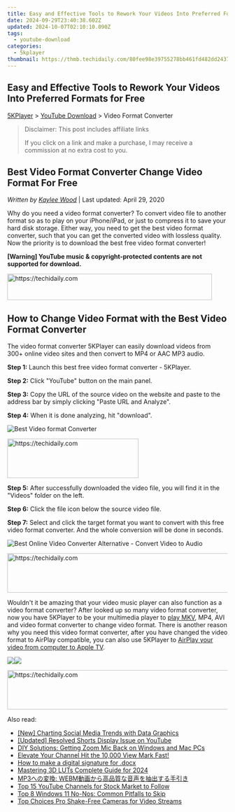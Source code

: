 ```yaml
---
title: Easy and Effective Tools to Rework Your Videos Into Preferred Formats for Free
date: 2024-09-29T23:40:38.602Z
updated: 2024-10-07T02:10:10.090Z
tags:
  - youtube-download
categories:
  - 5kplayer
thumbnail: https://thmb.techidaily.com/80fee98e39755278bb461fd482dd243762bcc8eb6156836ba9860fa44be8739e.jpg
---
```


## Easy and Effective Tools to Rework Your Videos Into Preferred Formats for Free

[5KPlayer](https://tools.techidaily.com/5kplayer/products/) \> [YouTube Download](https://tools.techidaily.com/5kplayer/youtube-download/) \> Video Format Converter

>  Disclaimer: This post includes affiliate links
>
>  If you click on a link and make a purchase, I may receive a commission at no extra cost to you.
>

## Best Video Format Converter Change Video Format For Free

 _Written by [Kaylee Wood](https://www.quora.com/profile/Amanda-Hu-21)_ | Last updated: April 29, 2020 

Why do you need a video format converter? To convert video file to another format so as to play on your iPhone/iPad, or just to compress it to save your hard disk storage. Either way, you need to get the best video format converter, such that you can get the converted video with lossless quality. Now the priority is to download the best free video format converter! 

**\[Warning\] YouTube music & copyright-protected contents are not supported for download.**

<!-- affiliate ads begin -->
<a href="https://bluettius.sjv.io/c/5597632/2139122/17108" target="_top" id="2139122">
  <img src="//a.impactradius-go.com/display-ad/17108-2139122" border="0" alt="https://techidaily.com" width="468" height="60"/>
</a>
<img height="0" width="0" src="https://bluettius.sjv.io/i/5597632/2139122/17108" style="position:absolute;visibility:hidden;" border="0" />
<!-- affiliate ads end -->

## How to Change Video Format with the Best Video Format Converter

The video format converter 5KPlayer can easily download videos from 300+ online video sites and then convert to MP4 or AAC MP3 audio. 

**Step 1:** Launch this best free video format converter - 5KPlayer.

**Step 2:** Click "YouTube" button on the main panel.

**Step 3:** Copy the URL of the source video on the website and paste to the address bar by simply clicking "Paste URL and Analyze".

**Step 4:** When it is done analyzing, hit "download".

![Best Video format Converter](https://www.5kplayer.com/youtube-download/img/download-xsy-031101.jpg)

<!-- affiliate ads begin -->
<a href="https://aligracehair.sjv.io/c/5597632/2135414/19272" target="_top" id="2135414">
  <img src="//a.impactradius-go.com/display-ad/19272-2135414" border="0" alt="https://techidaily.com" width="300" height="90"/>
</a>
<img height="0" width="0" src="https://aligracehair.sjv.io/i/5597632/2135414/19272" style="position:absolute;visibility:hidden;" border="0" />
<!-- affiliate ads end -->

**Step 5:** After successfully downloaded the video file, you will find it in the "Videos" folder on the left.

**Step 6:** Click the file icon below the source video file.

**Step 7:** Select and click the target format you want to convert with this free video format converter. And the whole conversion will be done in seconds.

![Best Online Video Converter Alternative - Convert Video to Audio](https://www.5kplayer.com/youtube-download/img/download-xsy-031102.jpg)

<!-- affiliate ads begin -->
<a href="https://ephamedtechinc.pxf.io/c/5597632/2123508/26400" target="_top" id="2123508">
  <img src="//a.impactradius-go.com/display-ad/26400-2123508" border="0" alt="https://techidaily.com" width="728" height="90"/>
</a>
<img height="0" width="0" src="https://ephamedtechinc.pxf.io/i/5597632/2123508/26400" style="position:absolute;visibility:hidden;" border="0" />
<!-- affiliate ads end -->

Wouldn't it be amazing that your video music player can also function as a video format converter? After looked up so many video format converter, now you have 5KPlayer to be your multimedia player to [play MKV](https://tools.techidaily.com/5kplayer/video-music-player/), MP4, AVI and video format converter to change video format. There is another reason why you need this video format converter, after you have changed the video format to AirPlay compatible, you can also use 5KPlayer to [AirPlay your video from computer to Apple TV](https://tools.techidaily.com/5kplayer/airplay/).

[![](https://www.5kplayer.com/youtube-download/../button/freedownwhitewin.png)](https://tools.techidaily.com/5kplayer/products/)[![](https://www.5kplayer.com/youtube-download/../button/freedownbackmac.png)](https://tools.techidaily.com/5kplayer/products/)

<!-- affiliate ads begin -->
<a href="https://appsumo.8odi.net/c/5597632/2068407/7443" target="_top" id="2068407">
  <img src="//a.impactradius-go.com/display-ad/7443-2068407" border="0" alt="https://techidaily.com" width="728" height="90"/>
</a>
<img height="0" width="0" src="https://appsumo.8odi.net/i/5597632/2068407/7443" style="position:absolute;visibility:hidden;" border="0" />
<!-- affiliate ads end -->

<ins class="adsbygoogle"
     style="display:block"
     data-ad-format="autorelaxed"
     data-ad-client="ca-pub-7571918770474297"
     data-ad-slot="1223367746"></ins>

<ins class="adsbygoogle"
     style="display:block"
     data-ad-client="ca-pub-7571918770474297"
     data-ad-slot="8358498916"
     data-ad-format="auto"
     data-full-width-responsive="true"></ins>

<span class="atpl-alsoreadstyle">Also read:</span>
<div><ul>
<li><a href="https://youtube-video-recordings.techidaily.com/new-charting-social-media-trends-with-data-graphics/"><u>[New] Charting Social Media Trends with Data Graphics</u></a></li>
<li><a href="https://facebook-record-videos.techidaily.com/updated-resolved-shorts-display-issue-on-youtube/"><u>[Updated] Resolved Shorts Display Issue on YouTube</u></a></li>
<li><a href="https://sound-issues.techidaily.com/diy-solutions-getting-zoom-mic-back-on-windows-and-mac-pcs/"><u>DIY Solutions: Getting Zoom Mic Back on Windows and Mac PCs</u></a></li>
<li><a href="https://youtube-video-recordings.techidaily.com/1716465486603-elevate-your-channel-hit-the-10000-view-mark-fast/"><u>Elevate Your Channel Hit the 10,000 View Mark Fast!</u></a></li>
<li><a href="https://blog-min.techidaily.com/how-to-make-a-digital-signature-for-docx-by-ldigisigner-sign-a-word-sign-a-word/"><u>How to make a digital signature for .docx </u></a></li>
<li><a href="https://extra-skills.techidaily.com/mastering-3d-luts-complete-guide-for-2024/"><u>Mastering 3D LUTs Complete Guide for 2024</u></a></li>
<li><a href="https://blog-min.techidaily.com/mp3-webm/"><u>MP3への変換: WEBM動画から高品質な音声を抽出する手引き</u></a></li>
<li><a href="https://youtube-video-recordings.techidaily.com/top-15-youtube-channels-for-stock-market-to-follow/"><u>Top 15 YouTube Channels for Stock Market to Follow</u></a></li>
<li><a href="https://windows11.techidaily.com/top-8-windows-11-no-nos-common-pitfalls-to-skip/"><u>Top 8 Windows 11 No-Nos: Common Pitfalls to Skip</u></a></li>
<li><a href="https://youtube-video-recordings.techidaily.com/top-choices-pro-shake-free-cameras-for-video-streams/"><u>Top Choices Pro Shake-Free Cameras for Video Streams</u></a></li>
</ul></div>

